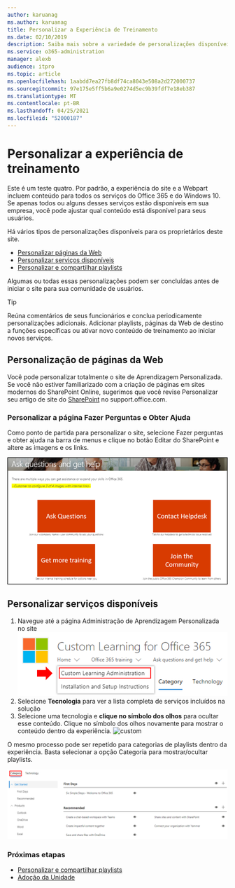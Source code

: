 ```yaml
---
author: karuanag
ms.author: karuanag
title: Personalizar a Experiência de Treinamento
ms.date: 02/10/2019
description: Saiba mais sobre a variedade de personalizações disponíveis com o Custom Learning para o Office 365
ms.service: o365-administration
manager: alexb
audience: itpro
ms.topic: article
ms.openlocfilehash: 1aabdd7ea27fb8df74ca8043e508a2d272000737
ms.sourcegitcommit: 97e175e5ff5b6a9e0274d5ec9b39fdf7e18eb387
ms.translationtype: MT
ms.contentlocale: pt-BR
ms.lasthandoff: 04/25/2021
ms.locfileid: "52000187"
---
```

# <a name="customize-the-training-experience"></a>Personalizar a experiência de treinamento

Este é um teste quatro. Por padrão, a experiência do site e a Webpart incluem conteúdo para todos os serviços do Office 365 e do Windows 10.  Se apenas todos ou alguns desses serviços estão disponíveis em sua empresa, você pode ajustar qual conteúdo está disponível para seus usuários.  

Há vários tipos de personalizações disponíveis para os proprietários deste site. 

- [Personalizar páginas da Web](#customizing-web-pages)
- [Personalizar serviços disponíveis](#customize-available-services)
- [Personalizar e compartilhar playlists](customplaylist.md)

Algumas ou todas essas personalizações podem ser concluídas antes de iniciar o site para sua comunidade de usuários.  

> [!TIP]
> Reúna comentários de seus funcionários e conclua periodicamente personalizações adicionais.  Adicionar playlists, páginas da Web de destino a funções específicas ou ativar novo conteúdo de treinamento ao iniciar novos serviços. 

## <a name="customizing-web-pages"></a>Personalização de páginas da Web

Você pode personalizar totalmente o site de Aprendizagem Personalizada. Se você não estiver familiarizado com a criação de páginas em sites modernos do SharePoint Online, sugerimos que você revise Personalizar seu artigo de site do [SharePoint](https://support.office.com/article/customize-your-sharepoint-site-320b43e5-b047-4fda-8381-f61e8ac7f59b) no support.office.com. 

### <a name="customize-the-ask-questions-and-get-help-page"></a>Personalizar a **página Fazer Perguntas e Obter Ajuda**

Como ponto de partida para personalizar o site, selecione Fazer perguntas e obter ajuda na barra de menus e clique no botão Editar do SharePoint e altere as imagens e os links. 

![Fazer perguntas e obter janela de ajuda](media/custom_ask.png)

## <a name="customize-available-services"></a>Personalizar serviços disponíveis

1.  Navegue até a página Administração de Aprendizagem Personalizada no site ![ Selecione Administração de Aprendizagem Personalizada](media/custom_admin.png)
1. Selecione **Tecnologia** para ver a lista completa de serviços incluídos na solução
1. Selecione uma tecnologia e **clique no símbolo dos olhos** para ocultar esse conteúdo.  Clique no símbolo dos olhos novamente para mostrar o conteúdo dentro da experiência. 
![custom](media/custom_techlist.png)

O mesmo processo pode ser repetido para categorias de playlists dentro da experiência.  Basta selecionar a opção Categoria para mostrar/ocultar playlists. 

![Selecionar Categoria](media/custom_cat.png)

### <a name="next-steps"></a>Próximas etapas

- [Personalizar e compartilhar playlists](customplaylist.md)
- [Adoção da Unidade](driveadoption.md) 
